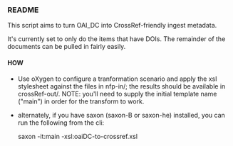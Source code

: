 ### README ###

This script aims to turn OAI_DC into CrossRef-friendly ingest metadata.

It's currently set to only do the items that have DOIs. The remainder of the documents can be pulled in fairly easily.

#### HOW ####

* Use oXygen to configure a tranformation scenario and apply the xsl stylesheet against the files in nfp-in/; the results should be available in crossRef-out/. NOTE: you'll need to supply the initial template name ("main") in order for the transform to work.

* alternately, if you have saxon (saxon-B or saxon-he) installed, you can run the following from the cli:

   saxon -it:main -xsl:oaiDC-to-crossref.xsl
 
